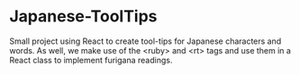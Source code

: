 # Japanese-ToolTips
Small project using React to create tool-tips for Japanese characters and words. As well, we make use of the &lt;ruby> and &lt;rt> tags and use them in a React class to implement furigana readings.

